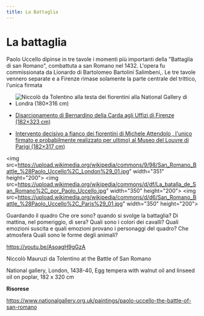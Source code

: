 ```yaml
---
title: La Battaglia
---
```


# La battaglia

Paolo Uccello dipinse in tre tavole i momenti più importanti della "Battaglia di san Romano", combattuta a san Romano nel 1432. L'opera fu commissionata da Lionardo di Bartolomeo Bartolini Salimbeni,.
Le tre tavole vennero separate e a Firenze rimase solamente la parte centrale del trittico, l'unica firmata

- ![Niccolò da Tolentino alla testa dei fiorentini alla National Gallery di Londra (180×316 cm)](
https://upload.wikimedia.org/wikipedia/commons/9/98/San_Romano_Battle_%28Paolo_Uccello%2C_London%29_01.jpg)

- [Disarcionamento di Bernardino della Carda agli Uffizi di Firenze (182×323 cm)]( https://upload.wikimedia.org/wikipedia/commons/d/df/La_batalla_de_San_Romano%2C_por_Paolo_Uccello.jpg)

- [Intervento decisivo a fianco dei fiorentini di Michele Attendolo , l'unico firmato e probabilmente realizzato per ultimo) al Museo del Louvre di Parigi (182×317  cm)]( https://upload.wikimedia.org/wikipedia/commons/d/d6/San_Romano_Battle_%28Paolo_Uccello%2C_Paris%29_01.jpg)

<img src=https://upload.wikimedia.org/wikipedia/commons/9/98/San_Romano_Battle_%28Paolo_Uccello%2C_London%29_01.jpg" width="351" height="200"> <img src=https://upload.wikimedia.org/wikipedia/commons/d/df/La_batalla_de_San_Romano%2C_por_Paolo_Uccello.jpg" width="350" height="200"> <img src=https://upload.wikimedia.org/wikipedia/commons/d/d6/San_Romano_Battle_%28Paolo_Uccello%2C_Paris%29_01.jpg" width="350" height="200">





Guardando il quadro
Che ore sono? quando si svolge la battaglia? Di mattina, nel pomeriggio, di sera?
Quali sono i colori dei cavalli?
Quali emozioni suscita e quali emozioni provano i personaggi del quadro? 
Che atmosfera 
Quali sono le forme degli animali?

https://youtu.be/AsoagH9gGzA



Niccolò Mauruzi da Tolentino at the Battle of San Romano

National gallery, London, 1438-40, Egg tempera with walnut oil and linseed oil on poplar, 182 x 320 cm


**Risorese**


https://www.nationalgallery.org.uk/paintings/paolo-uccello-the-battle-of-san-romano
